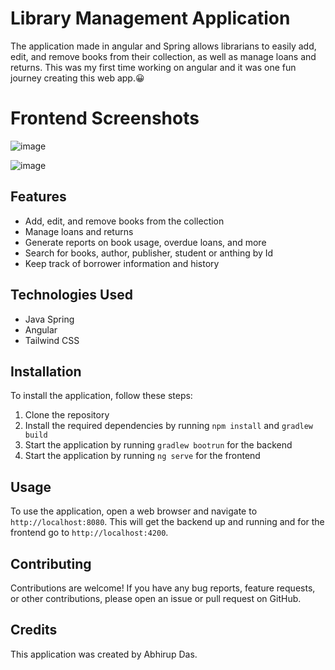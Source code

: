 # Library Management Application



The application made in angular and Spring allows librarians to easily add, edit, and remove books from their collection, as well as manage loans and returns. This was my first time working on angular and it was one fun journey creating this web app.😀

# Frontend Screenshots
![image](https://user-images.githubusercontent.com/58749843/230893844-0164f635-3131-4c26-ba75-a95af667625a.png)

![image](https://user-images.githubusercontent.com/58749843/230893719-d60bdc9a-0744-410a-87d1-53939d072f19.png)



## Features

- Add, edit, and remove books from the collection
- Manage loans and returns
- Generate reports on book usage, overdue loans, and more
- Search for books, author, publisher, student or anthing by Id
- Keep track of borrower information and history

## Technologies Used

- Java Spring
- Angular
- Tailwind CSS

## Installation

To install the application, follow these steps:

1. Clone the repository 
2. Install the required dependencies by running `npm install` and `gradlew build`
3. Start the application by running `gradlew bootrun` for the backend
4. Start the application by running `ng serve` for the frontend

## Usage

To use the application, open a web browser and navigate to `http://localhost:8080`. This will get the backend up and running and for the frontend go to `http://localhost:4200`.

## Contributing

Contributions are welcome! If you have any bug reports, feature requests, or other contributions, please open an issue or pull request on GitHub.


## Credits

This application was created by Abhirup Das. 
